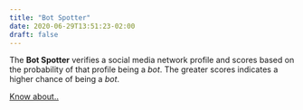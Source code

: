 ```yaml
---
title: "Bot Spotter"
date: 2020-06-29T13:51:23-02:00
draft: false
---
```


The  **Bot Spotter** verifies a social media network profile and scores based on the probability of that profile being a _bot_. The greater scores indicates a higher chance of being a _bot_.

[Know about..](/faq/)
